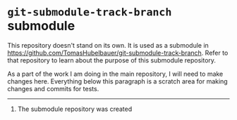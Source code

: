 # `git-submodule-track-branch` submodule

This repository doesn't stand on its own.
It is used as a submodule in https://github.com/TomasHubelbauer/git-submodule-track-branch.
Refer to that repository to learn about the purpose of this submodule repository.

As a part of the work I am doing in the main repository, I will need to make changes here.
Everything below this paragraph is a scratch area for making changes and commits for tests.

---

1. The submodule repository was created
